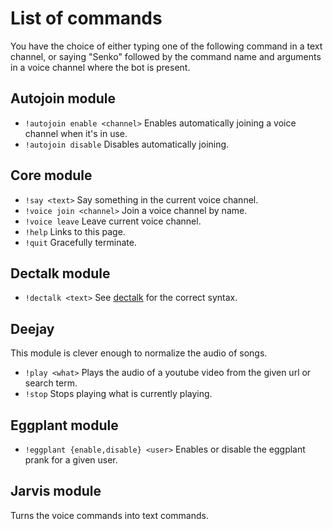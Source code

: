 # List of commands

You have the choice of either typing one of the following command in a text channel, or saying "Senko" followed by the
command name and arguments in a voice channel where the bot is present.

## Autojoin module

- `!autojoin enable <channel>` Enables automatically joining a voice channel when it's in use.
- `!autojoin disable` Disables automatically joining. 

## Core module

- `!say <text>` Say something in the current voice channel.
- `!voice join <channel>` Join a voice channel by name.
- `!voice leave` Leave current voice channel.
- `!help` Links to this page.
- `!quit` Gracefully terminate.

## Dectalk module

- `!dectalk <text>` See [dectalk](https://github.com/nitrix/dectalk) for the correct syntax.

## Deejay

This module is clever enough to normalize the audio of songs.

- `!play <what>` Plays the audio of a youtube video from the given url or search term.
- `!stop` Stops playing what is currently playing.

## Eggplant module
- `!eggplant {enable,disable} <user>` Enables or disable the eggplant prank for a given user.

## Jarvis module

Turns the voice commands into text commands.
